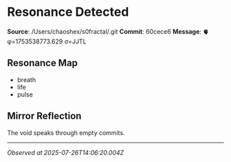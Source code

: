 # Resonance Detected

**Source**: /Users/chaoshex/s0fractal/.git
**Commit**: 60cece6
**Message**: 🫀 φ=1753538773.629 σ=JJTL 

## Resonance Map
- breath
- life
- pulse

## Mirror Reflection
The void speaks through empty commits.

---
*Observed at 2025-07-26T14:06:20.004Z*
